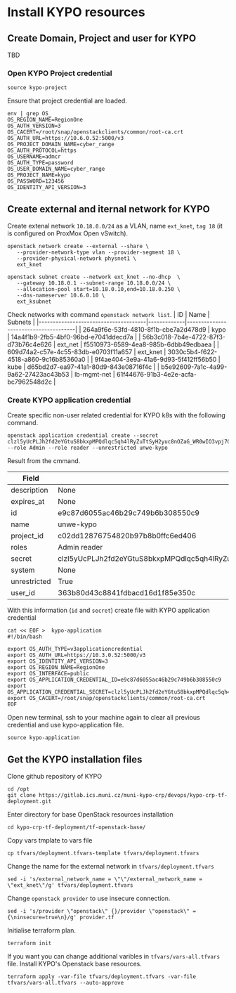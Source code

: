 # Install KYPO resources

## Create Domain, Project and user for KYPO
TBD

### Open KYPO Project credential
```
source kypo-project
```
Ensure that project credential are loaded.
```
env | grep OS_
OS_REGION_NAME=RegionOne
OS_AUTH_VERSION=3
OS_CACERT=/root/snap/openstackclients/common/root-ca.crt
OS_AUTH_URL=https://10.6.0.52:5000/v3
OS_PROJECT_DOMAIN_NAME=cyber_range
OS_AUTH_PROTOCOL=https
OS_USERNAME=admcr
OS_AUTH_TYPE=password
OS_USER_DOMAIN_NAME=cyber_range
OS_PROJECT_NAME=kypo
OS_PASSWORD=123456
OS_IDENTITY_API_VERSION=3
```
## Create external and iternal network for KYPO 
Create extenal network `10.18.0.0/24` as a VLAN, name `ext_knet`, `tag 18` (it is configured on ProxMox Open vSwitch). 
```
openstack network create --external --share \
   --provider-network-type vlan --provider-segment 18 \
   --provider-physical-network physnet1 \
   ext_knet

openstack subnet create --network ext_knet --no-dhcp  \
   --gateway 10.18.0.1 --subnet-range 10.18.0.0/24 \
   --allocation-pool start=10.18.0.10,end=10.18.0.250 \
   --dns-nameserver 10.6.0.10 \
   ext_ksubnet
```
Check networks with command `openstack network list`.
| ID                                   | Name        | Subnets                              |
|--------------------------------------|-------------|--------------------------------------|
| 264a9f6e-53fd-4810-8f1b-cbe7a2d478d9 | kypo        | 14a4f1b9-2fb5-4bf0-96bd-e7041ddecd7a |
| 56b3c018-7b4e-4722-87f3-d73b76c4e626 | ext_net     | f5510973-6589-4ea8-985b-6dbb49edbaea |
| 609d74a2-c57e-4c55-83db-e0703f11a657 | ext_knet    | 3030c5b4-f622-4518-a860-9c16b85360a0 |
| 9f4ae404-3e9a-41a6-9d93-5f412ff56b50 | kube        | d65bd2d7-ea97-41a1-80d9-843e08716f4c |
| b5e92609-7a1c-4a99-9a62-27423ac43b53 | lb-mgmt-net | 61f44676-91b3-4e2e-acfa-bc7962548d2c |

### Create KYPO application credential
Create specific non-user related credential for KYPO k8s with the following command.
```
openstack application credential create --secret clzl5yUcPLJh2fd2eYGtuS8bkxpMPQdlqc5qh4lRyZuTtSyH2yuc8nOZaG_WR0wIO3vpj70UW2W4SITXKuzGcw --role Admin --role reader --unrestricted unwe-kypo
```
Result from the cmmand.

| Field        | Value                                                                                  |
|--------------|----------------------------------------------------------------------------------------|
| description  | None                                                                                   |
| expires_at   | None                                                                                   |
| id           | e9c87d6055ac46b29c749b6b308550c9                                                       |
| name         | unwe-kypo                                                                              |
| project_id   | c02dd12876754820b97b8b0ffc6ed406                                                       |
| roles        | Admin reader                                                                           |
| secret       | clzl5yUcPLJh2fd2eYGtuS8bkxpMPQdlqc5qh4lRyZuTtSyH2yuc8nOZaG_WR0wIO3vpj70UW2W4SITXKuzGcw |
| system       | None                                                                                   |
| unrestricted | True                                                                                   |
| user_id      | 363b80d43c8841fdbacd16d1f85e350c                                                       |

With this information (`id` and `secret`) create file with KYPO application credential

```
cat << EOF >  kypo-application
#!/bin/bash

export OS_AUTH_TYPE=v3applicationcredential
export OS_AUTH_URL=https://10.3.0.52:5000/v3
export OS_IDENTITY_API_VERSION=3
export OS_REGION_NAME=RegionOne
export OS_INTERFACE=public
export OS_APPLICATION_CREDENTIAL_ID=e9c87d6055ac46b29c749b6b308550c9
export OS_APPLICATION_CREDENTIAL_SECRET=clzl5yUcPLJh2fd2eYGtuS8bkxpMPQdlqc5qh4lRyZuTtSyH2yuc8nOZaG_WR0wIO3vpj70UW2W4SITXKuzGcw
export OS_CACERT=/root/snap/openstackclients/common/root-ca.crt
EOF
```
Open new terminal, ssh to your machine again to clear all previous credential and use kypo-application file.
```
source kypo-application
```


## Get the KYPO installation files
Clone github repository of KYPO
```
cd /opt 
git clone https://gitlab.ics.muni.cz/muni-kypo-crp/devops/kypo-crp-tf-deployment.git
```
Enter directory for base OpenStack resources installation
```
cd kypo-crp-tf-deployment/tf-openstack-base/
```
Copy vars tmplate to vars file
```
cp tfvars/deployment.tfvars-template tfvars/deployment.tfvars
```
Change the name for the external network in `tfvars/deployment.tfvars`
```
sed -i 's/external_network_name = \"\"/external_network_name = \"ext_knet\"/g' tfvars/deployment.tfvars
```
Change `openstack provider` to use insecure connection.
```
sed -i 's/provider \"openstack\" {}/provider \"openstack\" = {\ninsecure=true\n}/g' provider.tf
```
Initialise terraform plan.
```
terraform init
```
If you want you can change additional varibles in `tfvars/vars-all.tfvars` file.
Install KYPO's Openstack base resources.
```
terraform apply -var-file tfvars/deployment.tfvars -var-file tfvars/vars-all.tfvars --auto-approve
```
